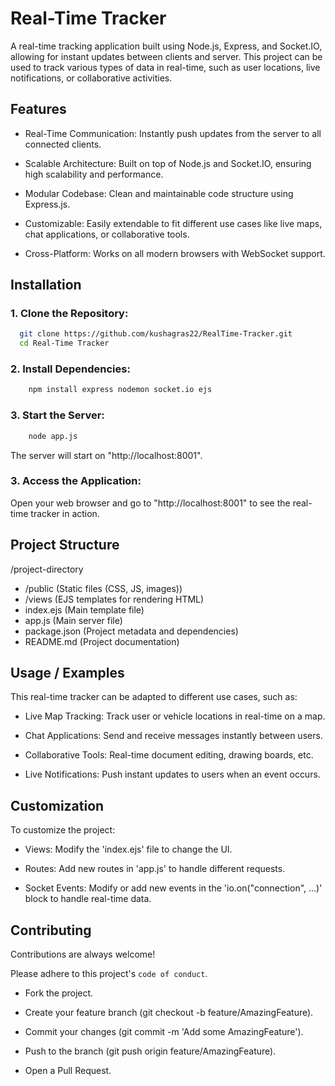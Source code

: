 
# Real-Time Tracker

A real-time tracking application built using Node.js, Express, and Socket.IO, allowing for instant updates between clients and server. This project can be used to track various types of data in real-time, such as user locations, live notifications, or collaborative activities.

## Features

- Real-Time Communication: Instantly push updates from the server to all connected clients.

- Scalable Architecture: Built on top of Node.js and Socket.IO, ensuring high scalability and performance.

- Modular Codebase: Clean and maintainable code structure using Express.js.

- Customizable: Easily extendable to fit different use cases like live maps, chat applications, or collaborative tools.

- Cross-Platform: Works on all modern browsers with WebSocket support.

## Installation

### 1. Clone the Repository: 

```bash
  git clone https://github.com/kushagras22/RealTime-Tracker.git
  cd Real-Time Tracker
```
    
### 2. Install Dependencies:

```bash
    npm install express nodemon socket.io ejs
```

### 3. Start the Server:

```bash
    node app.js
```
The server will start on "http://localhost:8001".

### 3. Access the Application:

Open your web browser and go to "http://localhost:8001" to see the real-time tracker in action.
## Project Structure

/project-directory
- /public              (Static files (CSS, JS, images))
-  /views              (EJS templates for rendering HTML)
- index.ejs             (Main template file)
-  app.js                (Main server file)
-  package.json         (Project metadata and dependencies)
-  README.md            (Project documentation)

## Usage / Examples

This real-time tracker can be adapted to different use cases, such as:

- Live Map Tracking: Track user or vehicle locations in real-time on a map.

- Chat Applications: Send and receive messages instantly between users.

- Collaborative Tools: Real-time document editing, drawing boards, etc.

- Live Notifications: Push instant updates to users when an event occurs.
## Customization

To customize the project:

- Views: Modify the 'index.ejs' file to change the UI.

- Routes: Add new routes in 'app.js' to handle different requests.

- Socket Events: Modify or add new events in the 'io.on("connection", ...)' block to handle real-time data.
## Contributing

Contributions are always welcome!

Please adhere to this project's `code of conduct`.

- Fork the project.

- Create your feature branch (git checkout -b feature/AmazingFeature).

- Commit your changes (git commit -m 'Add some AmazingFeature').

- Push to the branch (git push origin feature/AmazingFeature).

- Open a Pull Request.